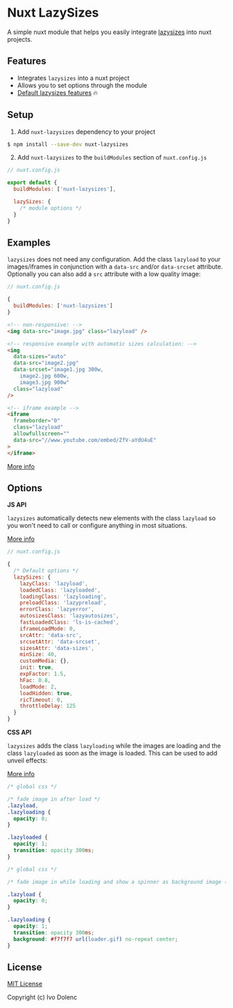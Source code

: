 <h1>Nuxt LazySizes</h1>

A simple nuxt module that helps you easily integrate [lazysizes](https://github.com/aFarkas/lazysizes) into nuxt projects.

## Features

- Integrates `lazysizes` into a nuxt project
- Allows you to set options through the module
- [Default lazysizes features](https://github.com/aFarkas/lazysizes#what-makes-lazysizes-so-awesome) 🔥

## Setup

1. Add `nuxt-lazysizes` dependency to your project

```bash
$ npm install --save-dev nuxt-lazysizes
```

2. Add `nuxt-lazysizes` to the `buildModules` section of `nuxt.config.js`

```js
// nuxt.config.js

export default {
  buildModules: ['nuxt-lazysizes'],

  lazySizes: {
    /* module options */
  }
}
```

## Examples

`lazysizes` does not need any configuration. Add the class `lazyload` to your images/iframes in conjunction with a `data-src` and/or `data-srcset` attribute. Optionally you can also add a `src` attribute with a low quality image:

```js
// nuxt.config.js

{
  buildModules: ['nuxt-lazysizes']
}
```

```html
<!-- non-responsive: -->
<img data-src="image.jpg" class="lazyload" />
```

```html
<!-- responsive example with automatic sizes calculation: -->
<img
  data-sizes="auto"
  data-src="image2.jpg"
  data-srcset="image1.jpg 300w,
    image2.jpg 600w,
    image3.jpg 900w"
  class="lazyload"
/>
```

```html
<!-- iframe example -->
<iframe
  frameborder="0"
  class="lazyload"
  allowfullscreen=""
  data-src="//www.youtube.com/embed/ZfV-aYdU4uE"
>
</iframe>
```

[More info](https://github.com/aFarkas/lazysizes#how-to)

## Options

**JS API**

`lazysizes` automatically detects new elements with the class `lazyload` so you won't need to call or configure anything in most situations.

[More info](https://github.com/aFarkas/lazysizes#js-api)

```js
// nuxt.config.js

{
  /* Default options */
  lazySizes: {
    lazyClass: 'lazyload',
    loadedClass: 'lazyloaded',
    loadingClass: 'lazyloading',
    preloadClass: 'lazypreload',
    errorClass: 'lazyerror',
    autosizesClass: 'lazyautosizes',
    fastLoadedClass: 'ls-is-cached',
    iframeLoadMode: 0,
    srcAttr: 'data-src',
    srcsetAttr: 'data-srcset',
    sizesAttr: 'data-sizes',
    minSize: 40,
    customMedia: {},
    init: true,
    expFactor: 1.5,
    hFac: 0.8,
    loadMode: 2,
    loadHidden: true,
    ricTimeout: 0,
    throttleDelay: 125
  }
}
```

**CSS API**

`lazysizes` adds the class `lazyloading` while the images are loading and the class `lazyloaded` as soon as the image is loaded. This can be used to add unveil effects:

[More info](https://github.com/aFarkas/lazysizes#css-api)

```css
/* global css */

/* fade image in after load */
.lazyload,
.lazyloading {
  opacity: 0;
}

.lazyloaded {
  opacity: 1;
  transition: opacity 300ms;
}
```

```css
/* global css */

/* fade image in while loading and show a spinner as background image (good for progressive images) */

.lazyload {
  opacity: 0;
}

.lazyloading {
  opacity: 1;
  transition: opacity 300ms;
  background: #f7f7f7 url(loader.gif) no-repeat center;
}
```

## License

[MIT License](LICENSE)

Copyright (c) Ivo Dolenc
